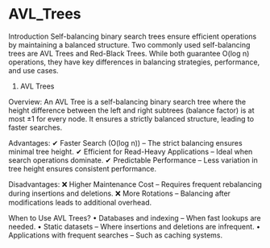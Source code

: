 # AVL_Trees
Introduction
Self-balancing binary search trees ensure efficient operations by maintaining a balanced structure. Two commonly used self-balancing trees are AVL Trees and Red-Black Trees. While both guarantee O(log n) operations, they have key differences in balancing strategies, performance, and use cases.

1. AVL Trees

Overview:
An AVL Tree is a self-balancing binary search tree where the height difference between the left and right subtrees (balance factor) is at most ±1 for every node. It ensures a strictly balanced structure, leading to faster searches.

Advantages:
✔ Faster Search (O(log n)) – The strict balancing ensures minimal tree height.
✔ Efficient for Read-Heavy Applications – Ideal when search operations dominate.
✔ Predictable Performance – Less variation in tree height ensures consistent performance.

Disadvantages:
❌ Higher Maintenance Cost – Requires frequent rebalancing during insertions and deletions.
❌ More Rotations – Balancing after modifications leads to additional overhead.

When to Use AVL Trees?
•	Databases and indexing – When fast lookups are needed.
•	Static datasets – Where insertions and deletions are infrequent.
•	 Applications with frequent searches – Such as caching systems.
